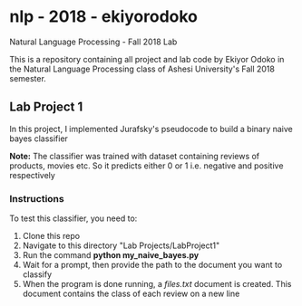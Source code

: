 # nlp - 2018 - ekiyorodoko
Natural Language Processing - Fall 2018 Lab

This is a repository containing all project and lab code by Ekiyor Odoko in the Natural Language Processing class of Ashesi University's Fall 2018 semester.  

## Lab Project 1
In this project, I implemented Jurafsky's pseudocode to build a binary naive bayes classifier

**Note:** The classifier was trained with dataset containing reviews of products, movies etc. So it predicts either 0 or 1 i.e. negative and positive respectively

### Instructions
To test this classifier, you need to:
1. Clone this repo
2. Navigate to this directory "Lab Projects/LabProject1"
3. Run the command **python my_naive_bayes.py**
4. Wait for a prompt, then provide the path to the document you want to classify
5. When the program is done running, a *files.txt* document is created. This document contains the class of each review on a new line
